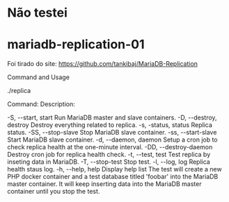 # Não testei

# mariadb-replication-01

Foi tirado do site: https://github.com/tankibaj/MariaDB-Replication


Command and Usage

./replica <command>

Command: 	Description:  

-S, --start, start	Run MariaDB master and slave containers.
-D, --destroy, destroy	Destroy everything related to replica.
-s, -status, status	Replica status.
-SS, --stop-slave	Stop MariaDB slave container.
-ss, --start-slave	Start MariaDB slave container.
-d, --daemon, daemon	Setup a cron job to check replica health at the one-minute interval.
-DD, --destroy-daemon	Destroy cron job for replica health check.
-t, --test, test	Test replica by inseting data in MariaDB.
-T, --stop-test	Stop test.
-l, --log, log	Replica health staus log.
-h, --help, help	Display help list
The test will create a new PHP docker container and a test database titled 'foobar' into the MariaDB master container. It will keep inserting data into the MariaDB master container until you stop the test.
